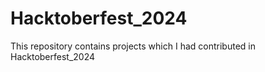 # Hacktoberfest_2024
This repository contains projects which I had contributed in Hacktoberfest_2024
